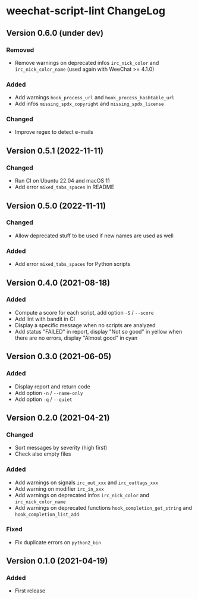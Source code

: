 # weechat-script-lint ChangeLog

## Version 0.6.0 (under dev)

### Removed

- Remove warnings on deprecated infos `irc_nick_color` and `irc_nick_color_name` (used again with WeeChat >= 4.1.0)

### Added

- Add warnings `hook_process_url` and `hook_process_hashtable_url`
- Add infos `missing_spdx_copyright` and `missing_spdx_license`

### Changed

- Improve regex to detect e-mails

## Version 0.5.1 (2022-11-11)

### Changed

- Run CI on Ubuntu 22.04 and macOS 11
- Add error `mixed_tabs_spaces` in README

## Version 0.5.0 (2022-11-11)

### Changed

- Allow deprecated stuff to be used if new names are used as well

### Added

- Add error `mixed_tabs_spaces` for Python scripts

## Version 0.4.0 (2021-08-18)

### Added

- Compute a score for each script, add option `-S` / `--score`
- Add lint with bandit in CI
- Display a specific message when no scripts are analyzed
- Add status "FAILED" in report, display "Not so good" in yellow when there are no errors, display "Almost good" in cyan

## Version 0.3.0 (2021-06-05)

### Added

- Display report and return code
- Add option `-n` / `--name-only`
- Add option `-q` / `--quiet`

## Version 0.2.0 (2021-04-21)

### Changed

- Sort messages by severity (high first)
- Check also empty files

### Added

- Add warnings on signals `irc_out_xxx` and `irc_outtags_xxx`
- Add warning on modifier `irc_in_xxx`
- Add warnings on deprecated infos `irc_nick_color` and `irc_nick_color_name`
- Add warnings on deprecated functions `hook_completion_get_string` and `hook_completion_list_add`

### Fixed

- Fix duplicate errors on `python2_bin`

## Version 0.1.0 (2021-04-19)

### Added

- First release
